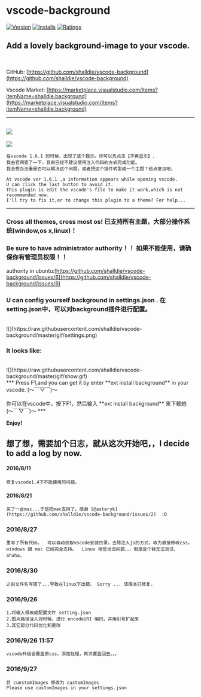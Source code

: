 # vscode-background

[![Version](http://vsmarketplacebadge.apphb.com/version/shalldie.background.svg)](https://marketplace.visualstudio.com/items?itemName=shalldie.background)
[![Installs](http://vsmarketplacebadge.apphb.com/installs/shalldie.background.svg)](https://marketplace.visualstudio.com/items?itemName=shalldie.background)
[![Ratings](https://vsmarketplacebadge.apphb.com/rating/shalldie.background.svg)](https://vsmarketplacebadge.apphb.com/rating/shalldie.background.svg)

## Add a lovely background-image to your vscode.
 <br />
 
GitHub: [https://github.com/shalldie/vscode-background](https://github.com/shalldie/vscode-background)

Vscode Market: [https://marketplace.visualstudio.com/items?itemName=shalldie.background](https://marketplace.visualstudio.com/items?itemName=shalldie.background)

----------------------------------------------------------------------------------
![](https://raw.githubusercontent.com/ArmanKurzhumbaev/vscode-background/master/gif/new_config.gif)
----------------------------------------------------------------------------------
![](https://raw.githubusercontent.com/shalldie/vscode-background/master/gif/info.png)

    在vscode 1.6.1 的时候，出现了这个提示。你可以先点击【不再显示】.
    我去官网查了一下，目前已经不建议使用注入代码的方式完成功能。
    我会想办法看是否可以解决这个问题，或者把这个插件转型成一个主题？给点意见吧。

    At vscode ver 1.6.1 ,a information appears while opening vscode.
    U can click the last button to avoid it.
    This plugin is edit the vscode's file to make it work,which is not recommended now.
    I'll try to fix it,or to change this plugin to a theme? For help...

----------------------------------------------------------------------------------

### Cross all themes, cross most os! 已支持所有主题，大部分操作系统(window,os x,linux)！ 

### Be sure to have administrator authority！！ 如果不能使用，请确保你有管理员权限！！

authority in ubuntu:[https://github.com/shalldie/vscode-background/issues/6](https://github.com/shalldie/vscode-background/issues/6)

### U can config yourself background in settings.json .  在setting.json中，可以对background插件进行配置。
 <br />
![](https://raw.githubusercontent.com/shalldie/vscode-background/master/gif/settings.png)


### It looks like:
 <br />
![](https://raw.githubusercontent.com/shalldie/vscode-background/master/gif/show.gif)

<br />
***
Press F1,and you can get it by enter **ext install background** in your vscode. (～￣▽￣)～
<br />
<br />
你可以在vscode中，按下F1，然后输入 **ext install background** 来下载她 (～￣▽￣)～
*** 

**Enjoy!**

## 想了想，需要加个日志，就从这次开始吧，，I decide to add a log by now.

#### 2016/8/11
    修复vscode1.4下不能使用的问题。

#### 2016/8/21
    买了一台mac...于是把mac支持了。感谢 [@asteryk](https://github.com/shalldie/vscode-background/issues/2)  :D

### 2016/8/27
    重写了所有代码。  可以自动获取vscode安装目录，去除注入js的方式，改为直接修改css。
    windows 跟 mac 已经完全支持。  Linux 相信也没问题，，，但是这个我无法测试，ahaha。

### 2016/8/30
    之前文件名写错了...导致在linux下出错。 Sorry ... 该版本已修复.

### 2016/9/26
    1.将输入框改成配置文件 setting.json
    2.图片路径注入对时候，进行 encodeURI 编码，并用引号扩起来
    3.其它部分代码优化和更改

### 2016/9/26  11:57
    vscode升级会覆盖原css，添加处理，再次覆盖回去。。。

### 2016/9/27 
    将 cunstomImages 修改为 customImages
    Please use customImages in your settings.json
